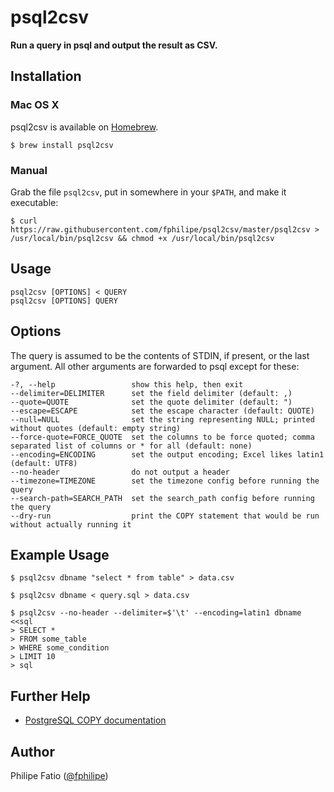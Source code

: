 # psql2csv

**Run a query in psql and output the result as CSV.**

## Installation

### Mac OS X

psql2csv is available on [Homebrew](http://brew.sh/).

    $ brew install psql2csv

### Manual

Grab the file `psql2csv`, put in somewhere in your `$PATH`, and make it
executable:

    $ curl https://raw.githubusercontent.com/fphilipe/psql2csv/master/psql2csv > /usr/local/bin/psql2csv && chmod +x /usr/local/bin/psql2csv

## Usage

    psql2csv [OPTIONS] < QUERY
    psql2csv [OPTIONS] QUERY

## Options

The query is assumed to be the contents of STDIN, if present, or the last
argument. All other arguments are forwarded to psql except for these:

    -?, --help                 show this help, then exit
    --delimiter=DELIMITER      set the field delimiter (default: ,)
    --quote=QUOTE              set the quote delimiter (default: ")
    --escape=ESCAPE            set the escape character (default: QUOTE)
    --null=NULL                set the string representing NULL; printed without quotes (default: empty string)
    --force-quote=FORCE_QUOTE  set the columns to be force quoted; comma separated list of columns or * for all (default: none)
    --encoding=ENCODING        set the output encoding; Excel likes latin1 (default: UTF8)
    --no-header                do not output a header
    --timezone=TIMEZONE        set the timezone config before running the query
    --search-path=SEARCH_PATH  set the search_path config before running the query
    --dry-run                  print the COPY statement that would be run without actually running it

## Example Usage

    $ psql2csv dbname "select * from table" > data.csv

    $ psql2csv dbname < query.sql > data.csv

    $ psql2csv --no-header --delimiter=$'\t' --encoding=latin1 dbname <<sql
    > SELECT *
    > FROM some_table
    > WHERE some_condition
    > LIMIT 10
    > sql

## Further Help

- [PostgreSQL COPY documentation](http://www.postgresql.org/docs/current/static/sql-copy.html)

## Author

Philipe Fatio ([@fphilipe](https://github.com/fphilipe))
